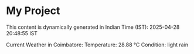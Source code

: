 # My Project

This content is dynamically generated in Indian Time (IST): 2025-04-28 20:48:55 IST


Current Weather in Coimbatore:
Temperature: 28.88 °C
Condition: light rain
